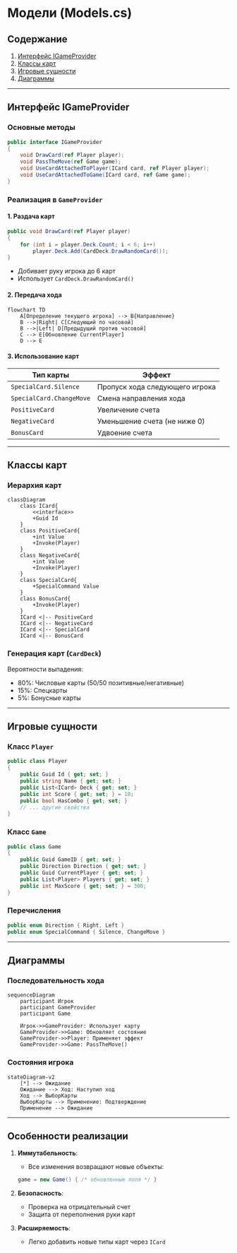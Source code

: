 # Модели (Models.cs)

## Содержание

1. [Интерфейс IGameProvider](modeli-models.cs.md#интерфейс-igameprovider)
2. [Классы карт](modeli-models.cs.md#классы-карт)
3. [Игровые сущности](modeli-models.cs.md#игровые-сущности)
4. [Диаграммы](modeli-models.cs.md#диаграммы)

***

## Интерфейс IGameProvider

### Основные методы

```csharp
public interface IGameProvider
{
    void DrawCard(ref Player player);
    void PassTheMove(ref Game game);
    void UseCardAttachedToPlayer(ICard card, ref Player player);
    void UseCardAttachedToGame(ICard card, ref Game game);
}
```

### Реализация в `GameProvider`

#### 1. Раздача карт

```csharp
public void DrawCard(ref Player player)
{
    for (int i = player.Deck.Count; i < 6; i++)
        player.Deck.Add(CardDeck.DrawRandomCard());
}
```

* Добивает руку игрока до 6 карт
* Использует `CardDeck.DrawRandomCard()`

#### 2. Передача хода

```mermaid
flowchart TD
    A[Определение текущего игрока] --> B{Направление}
    B -->|Right| C[Следующий по часовой]
    B -->|Left| D[Предыдущий против часовой]
    C --> E[Обновление CurrentPlayer]
    D --> E
```

#### 3. Использование карт

| Тип карты                | Эффект                         |
| ------------------------ | ------------------------------ |
| `SpecialCard.Silence`    | Пропуск хода следующего игрока |
| `SpecialCard.ChangeMove` | Смена направления хода         |
| `PositiveCard`           | Увеличение счета               |
| `NegativeCard`           | Уменьшение счета (не ниже 0)   |
| `BonusCard`              | Удвоение счета                 |

***

## Классы карт

### Иерархия карт

```mermaid
classDiagram
    class ICard{
        <<interface>>
        +Guid Id
    }
    class PositiveCard{
        +int Value
        +Invoke(Player)
    }
    class NegativeCard{
        +int Value
        +Invoke(Player)
    }
    class SpecialCard{
        +SpecialCommand Value
    }
    class BonusCard{
        +Invoke(Player)
    }
    ICard <|-- PositiveCard
    ICard <|-- NegativeCard
    ICard <|-- SpecialCard
    ICard <|-- BonusCard
```

### Генерация карт (`CardDeck`)

Вероятности выпадения:

* 80%: Числовые карты (50/50 позитивные/негативные)
* 15%: Спецкарты
* 5%: Бонусные карты

***

## Игровые сущности

### Класс `Player`

```csharp
public class Player
{
    public Guid Id { get; set; }
    public string Name { get; set; }
    public List<ICard> Deck { get; set; }
    public int Score { get; set; } = 10;
    public bool HasCombo { get; set; }
    // ... другие свойства
}
```

### Класс `Game`

```csharp
public class Game
{
    public Guid GameID { get; set; }
    public Direction Direction { get; set; }
    public Guid CurrentPlayer { get; set; }
    public List<Player> Players { get; set; }
    public int MaxScore { get; set; } = 300;
}
```

### Перечисления

```csharp
public enum Direction { Right, Left }
public enum SpecialCommand { Silence, ChangeMove }
```

***

## Диаграммы

### Последовательность хода

```mermaid
sequenceDiagram
    participant Игрок
    participant GameProvider
    participant Game
    
    Игрок->>GameProvider: Использует карту
    GameProvider->>Game: Обновляет состояние
    GameProvider->>Player: Применяет эффект
    GameProvider->>Game: PassTheMove()
```

### Состояния игрока

```mermaid
stateDiagram-v2
    [*] --> Ожидание
    Ожидание --> Ход: Наступил ход
    Ход --> ВыборКарты
    ВыборКарты --> Применение: Подтверждение
    Применение --> Ожидание
```

***

## Особенности реализации

1.  **Иммутабельность**:

    * Все изменения возвращают новые объекты:

    ```csharp
    game = new Game() { /* обновленные поля */ }
    ```
2. **Безопасность**:
   * Проверка на отрицательный счет
   * Защита от переполнения руки карт
3. **Расширяемость**:
   * Легко добавить новые типы карт через `ICard`
